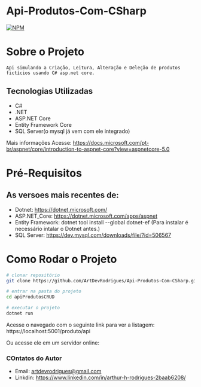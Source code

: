 # Api-Produtos-Com-CSharp
[![NPM](https://img.shields.io/npm/l/react)](https://github.com/ArtDevRodrigues/Api-Produtos-Com-CSharp/blob/main/LICENSE) 

# Sobre o Projeto

    Api simulando a Criação, Leitura, Alteração e Deleção de produtos fictícios usando C# asp.net core.
    
## Tecnologias Utilizadas 

- C#
- .NET
- ASP.NET Core
- Entity Framework Core
- SQL Server(o mysql já vem com ele integrado)

Mais informações Acesse: 
https://docs.microsoft.com/pt-br/aspnet/core/introduction-to-aspnet-core?view=aspnetcore-5.0

# Pré-Requisitos
## As versoes mais recentes de:

- Dotnet: https://dotnet.microsoft.com/
- ASP.NET_Core: https://dotnet.microsoft.com/apps/aspnet
- Entity Framework: dotnet tool install --global dotnet-ef  (Para instalar é necessário intalar o Dotnet antes.)
- SQL Server: https://dev.mysql.com/downloads/file/?id=506567

# Como Rodar o Projeto
```bash
# clonar repositório
git clone https://github.com/ArtDevRodrigues/Api-Produtos-Com-CSharp.git

# entrar na pasta do projeto
cd apiProdutosCRUD

# executar o projeto
dotnet run
```
Acesse o navegado com o seguinte link para ver a listagem: https://localhost:5001/produto/api

Ou acesse ele em um servidor online: 

### COntatos do Autor

- Email: artdevrodrigues@gmail.com
- Linkdin: https://www.linkedin.com/in/arthur-h-rodrigues-2baab6208/
